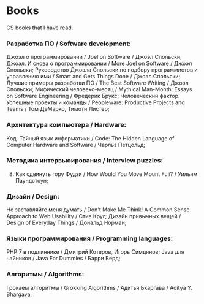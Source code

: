 # Books
CS books that I have read.

### Разработка ПО / Software development:
Джоэл о программировании / Joel on Software / Джоэл Спольски;
Джоэл. И снова о программировании / More Joel on Software / Джоэл Спольски;
Руководство Джоэла Спольски по подбору программистов и управлению ими / Smart and Gets Things Done / Джоэл Спольски;
Лучшие примеры разработки ПО / The Best Software Writing / Джоэл Спольски;
Мифический человеко-месяц / Mythical Man-Month: Essays on Software Engineering /	Фредерик Брукс;
Человеческий фактор. Успешные проекты и команды / Peopleware: Productive Projects and Teams / Том ДеМарко, Тимоти Листер;

### Архитектура компьютера / Hardware:
Код. Тайный язык информатики / Code: The Hidden Language of Computer Hardware and Software / Чарльз Петцольд;

### Методика интервьюирования / Interview puzzles:
8. Как сдвинуть гору Фудзи / How Would You Move Mount Fuji? / Уильям Паундстоун;

### Дизайн / Design:
Не заставляйте меня думать / Don't Make Me Think! A Common Sense Approach to Web Usability / Стив Круг;
Дизайн привычных вещей / Design of Everyday Things / Дональд Норман;

### Языки программирования / Programming languages:
PHP 7 в подлиннике / Дмитрий Котеров, Игорь Симдянов;
Java для чайников / Java For Dummies / Барри Берд;

### Алгоритмы / Algorithms:
Грокаем алгоритмы / Grokking Algorithms / Адитья Бхаргава / Aditya Y. Bhargava;

